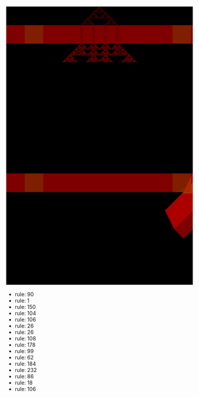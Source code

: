 ![photo](./output.png) 
 * rule: 90
* rule: 1
* rule: 150
* rule: 104
* rule: 106
* rule: 26
* rule: 26
* rule: 108
* rule: 178
* rule: 99
* rule: 62
* rule: 184
* rule: 232
* rule: 86
* rule: 18
* rule: 106
